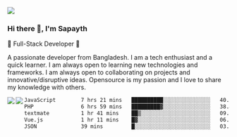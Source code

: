 <!-- **sapayth/sapayth** is a ✨ _special_ ✨ repository because its `README.md` (this file) appears on your GitHub profile.

Here are some ideas to get you started:

- 🔭 I’m currently working on ...
- 🌱 I’m currently learning ...
- 👯 I’m looking to collaborate on ...
- 🤔 I’m looking for help with ...
- 💬 Ask me about ...
- 📫 How to reach me: ...
- 😄 Pronouns: ...
- ⚡ Fun fact: ...
-->
![](https://user-images.githubusercontent.com/74038190/226190894-18e959ba-d458-4a94-ac44-790190f2a947.gif)
### Hi there 👋, I'm Sapayth

🚀 Full-Stack Developer 🚀

A passionate developer from Bangladesh. I am a tech enthusiast and a quick learner. I am always open to learning new technologies and frameworks. I am always open to collaborating on projects and innovative/disruptive ideas. Opensource is my passion and I love to share my knowledge with others.

<div>
<a href="https://github.com/sapayth/github-readme-stats">
  <img align="left" src="https://github-readme-stats.vercel.app/api?username=sapayth&show_icons=true&count_private=true" />
</a>
<a href="https://github.com/sapayth/github-readme-stats">
  <img align="left" src="https://github-readme-stats.vercel.app/api/top-langs/?username=sapayth" />
</a>
</div>
<!--START_SECTION:waka-->

```txt
JavaScript        7 hrs 21 mins   ██████████░░░░░░░░░░░░░░░   40.39 %
PHP               6 hrs 59 mins   █████████▓░░░░░░░░░░░░░░░   38.41 %
textmate          1 hr 41 mins    ██▒░░░░░░░░░░░░░░░░░░░░░░   09.32 %
Vue.js            1 hr 11 mins    █▓░░░░░░░░░░░░░░░░░░░░░░░   06.55 %
JSON              39 mins         █░░░░░░░░░░░░░░░░░░░░░░░░   03.60 %
```

<!--END_SECTION:waka-->
